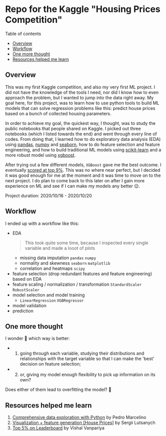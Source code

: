 # Repo for the Kaggle "Housing Prices Competition"

Table of contents
- [Overview](#1)
- [Workflow](#2)
- [One more thought](#3)
- [Resources helped me learn](#4)


## Overview <a id="1"></a>
This was my first Kaggle competition, and also my very first ML project. I did not have the knowledge of the tools I need, nor did I know how to even approach the problem, but I wanted to jump into the data right away. My goal here, for this project, was to learn how to use python tools to build ML models that can solve regression problems like this: predict house prices based on a bunch of collected housing parameters.

In order to achieve my goal, the quickest way, I thought, was to study the public notebooks that people shared on Kaggle. I picked out three notebooks (which I listed towards the end) and went through every line of codes. From doing that, I learned how to do exploratory data analysis (EDA) using [pandas](https://pandas.pydata.org/), [numpy](https://numpy.org/) and [seaborn](https://seaborn.pydata.org/), how to do feature selection and feature engineering, and how to build traditional ML models using [scikit-learn](https://scikit-learn.org/stable/) and a more robust model using [xgboost](https://xgboost.readthedocs.io/en/latest/).

After trying out a few different models, `XGBoost` gave me the best outcome. I eventually [scored at top 9%](https://www.kaggle.com/zhangyang2020/competitions). This was no where near perfect, but I decided it was good enough for me at the moment and it was time to move on to the next project. I do plan to come back to this later on after I gain more experience on ML and see if I can make my models any better :wink:.

Project duration: 2020/10/16 - 2020/10/20

## Workflow <a id="2"></a>
I ended up with a workflow like this:
  - EDA
    > This took quite some time, because I inspected every single variable and made a looot of plots
    - missing data imputation `pandas` `numpy`
    - normality and skewness `seaborn` `matplotlib`
    - correlation and heatmaps `scipy`
  - feature selection (drop redundant features and feature engineering) based on EDA
  - feature scaling / normalization / transformation `StandardScaler` `RobustScaler`
  - model selection and model training
    - `LinearRegression` `XGBRegressor`
  - model validation
  - prediction

## One more thought <a id="3"></a>
I wonder :thinking: which way is better:
 - 1. going through each variable, studying their distributions and relationships with the target variable so that I can make the 'best' decision on feature selection;
 - 2. or, giving my model enough flexibility to pick up information on its own?
 
 Does either of them lead to overfitting the model? :thinking:
  
## Resources helped me learn <a id="4"></a>

1. [Comprehensive data exploration with Python](https://www.kaggle.com/pmarcelino/comprehensive-data-exploration-with-python) by Pedro Marcelino
2. [Visualization + feature generation [House Prices]](https://www.kaggle.com/drsergio/visualization-feature-generation-house-prices) by Sergii Lutsanych
3. [Top 5% on Leaderboard](https://www.kaggle.com/vishalvanpariya/top-5-on-leaderboard) by Vishal Vanpariya

